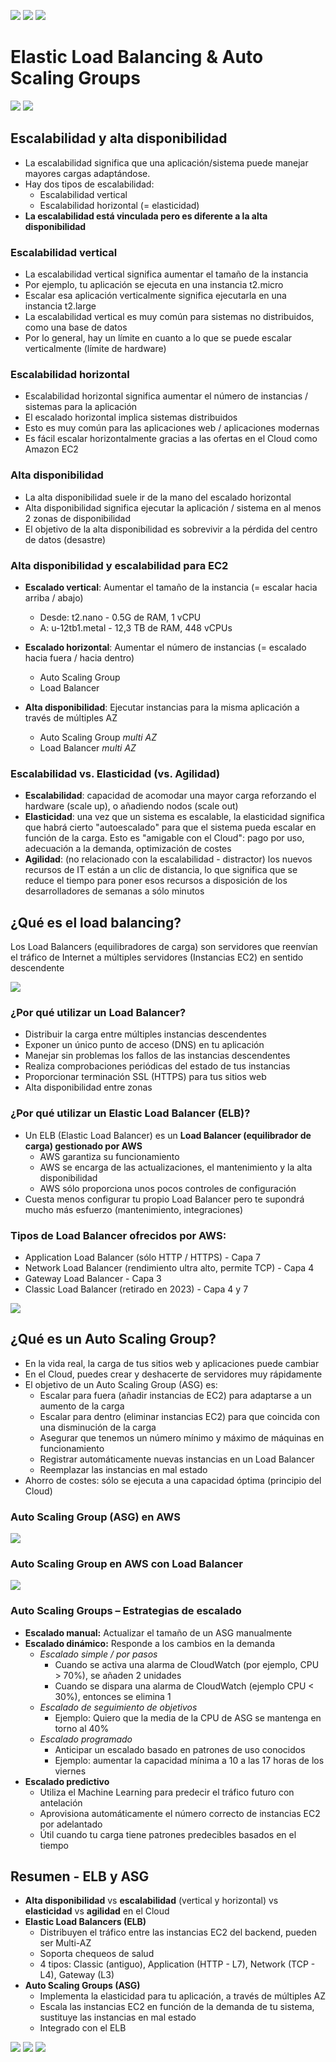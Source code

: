 [![](https://img.shields.io/badge/<-FF4859?style=for-the-badge)](../4_EBS/README.md)
[![](https://img.shields.io/badge/CONTENT_TABLE-175074?style=for-the-badge)](../README.md)
[![](https://img.shields.io/badge/>-FF4859?style=for-the-badge)](../6_S3/README.md)

# Elastic Load Balancing & Auto Scaling Groups
[![](https://img.shields.io/badge/Docs:_Elastic_Load_Balancing-orange?style=for-the-badge)](https://docs.aws.amazon.com/elasticloadbalancing/)
[![](https://img.shields.io/badge/Docs:_Auto_Scaling-orange?style=for-the-badge)](https://docs.aws.amazon.com/autoscaling/)

## Escalabilidad y alta disponibilidad
- La escalabilidad significa que una aplicación/sistema puede manejar mayores cargas adaptándose.
- Hay dos tipos de escalabilidad:
    - Escalabilidad vertical
    - Escalabilidad horizontal (= elasticidad)
- **La escalabilidad está vinculada pero es diferente a la alta disponibilidad**

### Escalabilidad vertical
- La escalabilidad vertical significa aumentar el tamaño de la instancia
- Por ejemplo, tu aplicación se ejecuta en una instancia t2.micro
- Escalar esa aplicación verticalmente significa ejecutarla en una instancia t2.large
- La escalabilidad vertical es muy común para sistemas no distribuidos, como una base de datos
- Por lo general, hay un límite en cuanto a lo que se puede escalar verticalmente (límite de hardware)

### Escalabilidad horizontal
- Escalabilidad horizontal significa aumentar el número de instancias / sistemas para la aplicación
- El escalado horizontal implica sistemas distribuidos
- Esto es muy común para las aplicaciones web / aplicaciones modernas
- Es fácil escalar horizontalmente gracias a las ofertas en el Cloud como Amazon EC2

### Alta disponibilidad
- La alta disponibilidad suele ir de la mano del escalado horizontal
- Alta disponibilidad significa ejecutar la aplicación / sistema en al menos 2 zonas de disponibilidad
- El objetivo de la alta disponibilidad es sobrevivir a la pérdida del centro de datos (desastre)

### Alta disponibilidad y escalabilidad para EC2
- **Escalado vertical**: Aumentar el tamaño de la instancia (= escalar hacia arriba / abajo)
    - Desde: t2.nano - 0.5G de RAM, 1 vCPU
    - A: u-12tb1.metal - 12,3 TB de RAM, 448 vCPUs

- **Escalado horizontal**: Aumentar el número de instancias (= escalado hacia fuera / hacia dentro)
    - Auto Scaling Group
    - Load Balancer

- **Alta disponibilidad**: Ejecutar instancias para la misma aplicación a través de múltiples AZ
    - Auto Scaling Group *multi AZ*
    - Load Balancer *multi AZ*

### Escalabilidad vs. Elasticidad (vs. Agilidad)
- **Escalabilidad**: capacidad de acomodar una mayor carga reforzando el hardware (scale up), o añadiendo nodos (scale out)
- **Elasticidad**: una vez que un sistema es escalable, la elasticidad significa que habrá cierto "autoescalado" para que el sistema pueda escalar en función de la carga. Esto es "amigable con el Cloud": pago por uso, adecuación a la demanda, optimización de costes
- **Agilidad**: (no relacionado con la escalabilidad - distractor) los nuevos recursos de IT están a un clic de distancia, lo que significa que se reduce el tiempo para poner esos recursos a disposición de los desarrolladores de semanas a sólo minutos

## ¿Qué es el load balancing?
Los Load Balancers (equilibradores de carga) son servidores que reenvían el tráfico de Internet a múltiples servidores (Instancias EC2) en sentido descendente

![](./assets/load-balancer.png)

### ¿Por qué utilizar un Load Balancer?
- Distribuir la carga entre múltiples instancias descendentes
- Exponer un único punto de acceso (DNS) en tu aplicación
- Manejar sin problemas los fallos de las instancias descendentes
- Realiza comprobaciones periódicas del estado de tus instancias
- Proporcionar terminación SSL (HTTPS) para tus sitios web
- Alta disponibilidad entre zonas

### ¿Por qué utilizar un Elastic Load Balancer (ELB)?
- Un ELB (Elastic Load Balancer) es un **Load Balancer (equilibrador de carga) gestionado por AWS**
    - AWS garantiza su funcionamiento
    - AWS se encarga de las actualizaciones, el mantenimiento y la alta disponibilidad
    - AWS sólo proporciona unos pocos controles de configuración
- Cuesta menos configurar tu propio Load Balancer pero te supondrá mucho más esfuerzo (mantenimiento, integraciones)

### Tipos de Load Balancer ofrecidos por AWS:
- Application Load Balancer (sólo HTTP / HTTPS) - Capa 7
- Network Load Balancer (rendimiento ultra alto, permite TCP) - Capa 4
- Gateway Load Balancer - Capa 3
- Classic Load Balancer (retirado en 2023) - Capa 4 y 7

![](./assets/aws-load-balancers.png)

## ¿Qué es un Auto Scaling Group?
- En la vida real, la carga de tus sitios web y aplicaciones puede cambiar
- En el Cloud, puedes crear y deshacerte de servidores muy rápidamente
- El objetivo de un Auto Scaling Group (ASG) es:
    - Escalar para fuera (añadir instancias de EC2) para adaptarse a un aumento de la carga
    - Escalar para dentro (eliminar instancias EC2) para que coincida con una disminución de la carga
    - Asegurar que tenemos un número mínimo y máximo de máquinas en funcionamiento
    - Registrar automáticamente nuevas instancias en un Load Balancer
    - Reemplazar las instancias en mal estado
- Ahorro de costes: sólo se ejecuta a una capacidad óptima (principio del Cloud)

### Auto Scaling Group (ASG) en AWS

![](./assets/aws-asg.png)

### Auto Scaling Group en AWS con Load Balancer

![](./assets/aws-lb-&-asg.png)

### Auto Scaling Groups – Estrategias de escalado
- **Escalado manual:** Actualizar el tamaño de un ASG manualmente
- **Escalado dinámico:** Responde a los cambios en la demanda
    - *Escalado simple / por pasos*
        - Cuando se activa una alarma de CloudWatch (por ejemplo, CPU > 70%), se añaden 2 unidades
        - Cuando se dispara una alarma de CloudWatch (ejemplo CPU < 30%), entonces se elimina 1
    - *Escalado de seguimiento de objetivos*
        - Ejemplo: Quiero que la media de la CPU de ASG se mantenga en torno al 40%
    - *Escalado programado*
        - Anticipar un escalado basado en patrones de uso conocidos
        - Ejemplo: aumentar la capacidad mínima a 10 a las 17 horas de los viernes
- **Escalado predictivo**
    - Utiliza el Machine Learning para predecir el tráfico futuro con antelación
    - Aprovisiona automáticamente el número correcto de instancias EC2 por adelantado
    - Útil cuando tu carga tiene patrones predecibles basados en el tiempo

## Resumen - ELB y ASG
- **Alta disponibilidad** vs **escalabilidad** (vertical y horizontal) vs **elasticidad** vs **agilidad** en el Cloud
- **Elastic Load Balancers (ELB)**
    - Distribuyen el tráfico entre las instancias EC2 del backend, pueden ser Multi-AZ
    - Soporta chequeos de salud
    - 4 tipos: Classic (antiguo), Application (HTTP - L7), Network (TCP - L4), Gateway (L3)
- **Auto Scaling Groups (ASG)**
    - Implementa la elasticidad para tu aplicación, a través de múltiples AZ
    - Escala las instancias EC2 en función de la demanda de tu sistema, sustituye las instancias en mal estado
    - Integrado con el ELB

[![](https://img.shields.io/badge/<-FF4859?style=for-the-badge)](../4_EBS/README.md)
[![](https://img.shields.io/badge/CONTENT_TABLE-175074?style=for-the-badge)](../README.md)
[![](https://img.shields.io/badge/>-FF4859?style=for-the-badge)](../6_S3/README.md)
